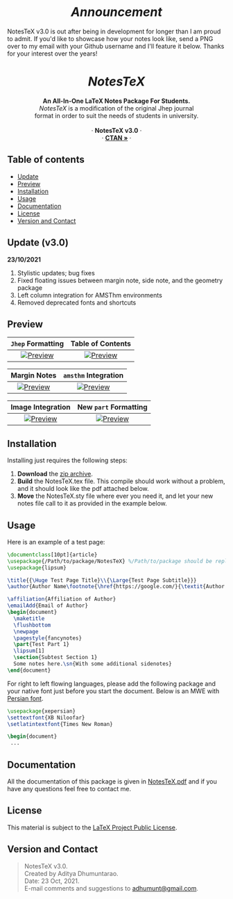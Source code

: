  <h1 align="center"><i>Announcement</i></h1>

NotesTeX v3.0 is out after being in development for longer than I am proud to admit. If you'd like to showcase how your notes look like, send a PNG over to my email with your Github username and I'll feature it below. Thanks for your interest over the years!


  <h1 align="center"><i>NotesTeX</i></h1>

  <p align="center">
    <b>An All-In-One LaTeX Notes Package For Students.</b>
    <br>
    <i>NotesTeX</i> is a modification of the original Jhep journal <br> format in order to suit the needs of students in university. 
    <br>
    <br>
    &middot;
    <b>NotesTeX v3.0</b>
    &middot;
    <br>
    &middot; 
     <a href="https://ctan.org/pkg/notestex"><strong>CTAN &raquo;</strong></a>
    &middot;
  </p>

</p>

## Table of contents

- [Update](#update)
- [Preview](#preview)
- [Installation](#installation)
- [Usage](#usage)
- [Documentation](#documentation)
- [License](#license)
- [Version and Contact](#version-and-contact) 

## Update (v3.0)

**23/10/2021** 

1. Stylistic updates; bug fixes
2. Fixed floating issues between margin note, side note, and the geometry package
3. Left column integration for AMSThm environments
4. Removed deprecated fonts and shortcuts

## Preview

|                    ```Jhep``` Formatting                     |                      Table of Contents                       |
| :----------------------------------------------------------: | :----------------------------------------------------------: |
| [![Preview](https://raw.githubusercontent.com/adhumunt/NotesTeX/master/Sample/Sample0.png)](https://raw.githubusercontent.com/adhumunt/NotesTeX/master/Sample/Sample0.pdf) | [![Preview](https://raw.githubusercontent.com/adhumunt/NotesTeX/master/Sample/Sample1.png)](https://raw.githubusercontent.com/adhumunt/NotesTeX/master/Sample/Sample1.pdf) |

|                         Margin Notes                         |                   ```amsthm``` Integration                   |
| :----------------------------------------------------------: | :----------------------------------------------------------: |
| [![Preview](https://raw.githubusercontent.com/adhumunt/NotesTeX/master/Sample/Sample2.png)](https://raw.githubusercontent.com/adhumunt/NotesTeX/master/Sample/Sample2.pdf) | [![Preview](https://raw.githubusercontent.com/adhumunt/NotesTeX/master/Sample/Sample3.png)](https://raw.githubusercontent.com/adhumunt/NotesTeX/master/Sample/Sample3.pdf) |

|                      Image Integration                       |                  New ```part``` Formatting                   |
| :----------------------------------------------------------: | :----------------------------------------------------------: |
| [![Preview](https://raw.githubusercontent.com/adhumunt/NotesTeX/master/Sample/Sample4.png)](https://raw.githubusercontent.com/adhumunt/NotesTeX/master/Sample/Sample4.pdf) | [![Preview](https://raw.githubusercontent.com/adhumunt/NotesTeX/master/Sample/Sample5.png)](https://raw.githubusercontent.com/adhumunt/NotesTeX/master/Sample/Sample5.pdf) |

## Installation

Installing just requires the following steps:

1. **Download** the [zip archive](NotesTeX.zip).
2. **Build** the NotesTeX.tex file. This compile should work without a problem, and it should look like the pdf attached below.
3. **Move** the NotesTeX.sty file where ever you need it, and let your new notes file call to it as provided in the example below.

## Usage

Here is an example of a test page:

```latex
\documentclass[10pt]{article}
\usepackage{/Path/to/package/NotesTeX} %/Path/to/package should be replaced with package location
\usepackage{lipsum}

\title{{\Huge Test Page Title}\\{\Large{Test Page Subtitle}}}
\author{Author Name\footnote{\href{https://google.com/}{\textit{Author Website}}}}

\affiliation{Affiliation of Author}
\emailAdd{Email of Author}
\begin{document}
  \maketitle
  \flushbottom
  \newpage
  \pagestyle{fancynotes}
  \part{Test Part 1}
  \lipsum[1]
  \section{Subtest Section 1}
  Some notes here.\sn{With some additional sidenotes}
\end{document}
```

For right to left flowing languages, please add the following package and your native font just before you start the document. Below is an MWE with [Persian font](https://fontlibrary.org/en/font/xb-niloofar).

```latex
\usepackage{xepersian}
\settextfont{XB Niloofar}
\setlatintextfont{Times New Roman}

\begin{document}
 ...
```

## Documentation

All the documentation of this package is given in [NotesTeX.pdf](NoTeX/NotesTeX.pdf) and if you have any questions feel free to contact me.

## License

This material is subject to the [LaTeX Project Public License](LICENSE).

## Version and Contact

> NotesTeX v3.0.  
> Created by Aditya Dhumuntarao.  
> Date: 23 Oct, 2021.  
> E-mail comments and suggestions to adhumunt@gmail.com.  